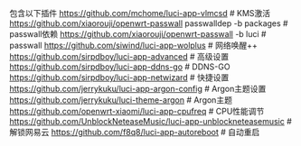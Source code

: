 包含以下插件
https://github.com/mchome/luci-app-vlmcsd # KMS激活
https://github.com/xiaorouji/openwrt-passwall passwalldep -b packages # passwall依赖
https://github.com/xiaorouji/openwrt-passwall -b luci # passwall
https://github.com/siwind/luci-app-wolplus # 网络唤醒++
https://github.com/sirpdboy/luci-app-advanced # 高级设置
https://github.com/sirpdboy/luci-app-ddns-go # DDNS-GO
https://github.com/sirpdboy/luci-app-netwizard # 快捷设置
https://github.com/jerrykuku/luci-app-argon-config # Argon主题设置
https://github.com/jerrykuku/luci-theme-argon # Argon主题
https://github.com/openwrt-xiaomi/luci-app-cpufreq # CPU性能调节
https://github.com/UnblockNeteaseMusic/luci-app-unblockneteasemusic # 解锁网易云
https://github.com/f8q8/luci-app-autoreboot # 自动重启
